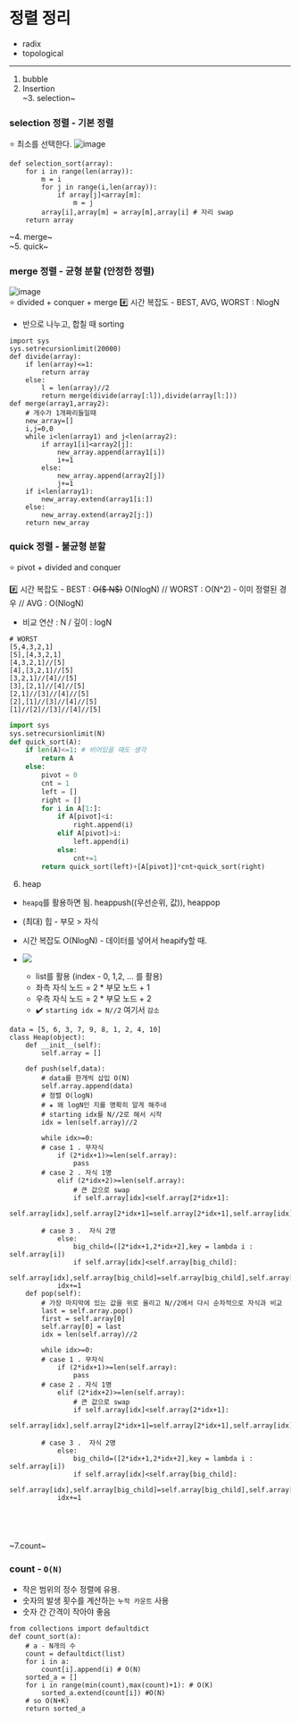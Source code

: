 # 정렬 정리

- radix
- topological

  

---

1. bubble  
2. Insertion  
~3. selection~
### selection 정렬 - 기본 정렬
:star: 최소를 선택한다.
![image](https://user-images.githubusercontent.com/53412437/113525872-5aa02100-95f2-11eb-80d4-4c04eac3a21f.png)
```{python}
def selection_sort(array):
    for i in range(len(array)):
        m = i
        for j in range(i,len(array)):
            if array[j]<array[m]:
                m = j
        array[i],array[m] = array[m],array[i] # 자리 swap
    return array
```
~4. merge~  
~5. quick~  
### merge 정렬 - 균형 분할 (안정한 정렬)  
![image](https://user-images.githubusercontent.com/53412437/113525448-f67c5d80-95ef-11eb-9ec8-51d993a3017c.png)  
:star: divided + conquer + merge
:hash: 시간 복잡도 - BEST, AVG, WORST : NlogN  
- 반으로 나누고, 합칠 때 sorting
```{python}
import sys
sys.setrecursionlimit(20000)
def divide(array):
    if len(array)<=1:
        return array
    else:
        l = len(array)//2
        return merge(divide(array[:l]),divide(array[l:]))
def merge(array1,array2):
    # 개수가 1개짜리들일때
    new_array=[]
    i,j=0,0
    while i<len(array1) and j<len(array2):
        if array1[i]<array2[j]:
            new_array.append(array1[i])
            i+=1
        else:
            new_array.append(array2[j])
            j+=1
    if i<len(array1):
        new_array.extend(array1[i:])
    else:
        new_array.extend(array2[j:])
    return new_array
```


### quick 정렬 - 불균형 분할

:star: pivot + divided and conquer

:hash: 시간 복잡도 - BEST : ~~O($ N$)~~  O(NlogN) // WORST :  O(N^2) - 이미 정렬된 경우 // AVG : O(NlogN)

- 비교 연산 : N / 깊이 : logN

```{python}
# WORST
[5,4,3,2,1]
[5],[4,3,2,1]
[4,3,2,1]//[5]
[4],[3,2,1]//[5]
[3,2,1]//[4]//[5]
[3],[2,1]//[4]//[5]
[2,1]//[3]//[4]//[5]
[2],[1]//[3]//[4]//[5]
[1]//[2]//[3]//[4]//[5]
```



```python
import sys
sys.setrecursionlimit(N)
def quick_sort(A):
    if len(A)<=1: # 비어있을 때도 생각
        return A
    else:
        pivot = 0
        cnt = 1
        left = []
        right = []
        for i in A[1:]:
            if A[pivot]<i:
                right.append(i)
            elif A[pivot]>i:
                left.append(i)
            else:
                cnt+=1
        return quick_sort(left)+[A[pivot]]*cnt+quick_sort(right)
```



6. heap

- `heapq`를 활용하면 됨. heappush((우선순위, 값)), heappop

- (최대) 힙 - 부모 > 자식
- 시간 복잡도 O(NlogN) - 데이터를 넣어서 heapify할 때.
- ![](https://media.vlpt.us/images/nokia/post/f8835cee-b060-4857-b9c1-379d36a69662/%E1%84%8E%E1%85%AC%E1%84%83%E1%85%A2%20%E1%84%92%E1%85%B5%E1%86%B8.png)
  - list를 활용 (index - 0, 1,2, ... 를 활용)
  - 좌측 자식 노드 = 2 * 부모 노드 + 1 
  - 우측 자식 노드 =  2 * 부모 노드 + 2
  - :heavy_check_mark: `starting idx = N//2` 여기서 `감소`

```{python}
data = [5, 6, 3, 7, 9, 8, 1, 2, 4, 10]
class Heap(object):
    def __init__(self):
        self.array = []

    def push(self,data):
        # data를 한개씩 삽입 O(N)
        self.array.append(data)
        # 정렬 O(logN)
		# ★ 왜 logN인 지를 명확히 알게 해주네
        # starting idx를 N//2로 해서 시작
        idx = len(self.array)//2

        while idx>=0:
        # case 1 . 무자식
        	if (2*idx+1)>=len(self.array):
                pass
        # case 2 . 자식 1명
        	elif (2*idx+2)>=len(self.array):
                # 큰 값으로 swap
                if self.array[idx]<self.array[2*idx+1]:
                    self.array[idx],self.array[2*idx+1]=self.array[2*idx+1],self.array[idx]

        # case 3 .  자식 2명
        	else:
                big_child=([2*idx+1,2*idx+2],key = lambda i : self.array[i])
                if self.array[idx]<self.array[big_child]:
					self.array[idx],self.array[big_child]=self.array[big_child],self.array[idx]
			idx+=1
	def pop(self):
        # 가장 마지막에 있는 값을 위로 올리고 N//2에서 다시 순차적으로 자식과 비교
        last = self.array.pop()
        first = self.array[0]
        self.array[0] = last
        idx = len(self.array)//2

        while idx>=0:
        # case 1 . 무자식
        	if (2*idx+1)>=len(self.array):
                pass
        # case 2 . 자식 1명
        	elif (2*idx+2)>=len(self.array):
                # 큰 값으로 swap
                if self.array[idx]<self.array[2*idx+1]:
                    self.array[idx],self.array[2*idx+1]=self.array[2*idx+1],self.array[idx]

        # case 3 .  자식 2명
        	else:
                big_child=([2*idx+1,2*idx+2],key = lambda i : self.array[i])
                if self.array[idx]<self.array[big_child]:
					self.array[idx],self.array[big_child]=self.array[big_child],self.array[idx]
			idx+=1
            
            

        
```


~7.count~
### count - `O(N)`

   - 작은 범위의 정수 정렬에 유용. 
   - 숫자의 발생 횟수를 계산하는 `누적 카운트` 사용
   - 숫자 간 간격이 작아야 좋음

   ```{python}
   from collections import defaultdict
   def count_sort(a):
       # a - N개의 수
       count = defaultdict(list)
       for i in a:
           count[i].append(i) # O(N)
       sorted_a = []
       for i in range(min(count),max(count)+1): # O(K)
           sorted_a.extend(count[i]) #O(N)
       # so O(N+K)
       return sorted_a
   ```

   
